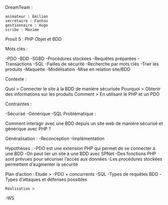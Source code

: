 DreamTeam :

    animateur : Émilien
    secrétaire : Fantou
    gestionnaire : Hugo
    scribe : Maxime

    
Prosit 5 : PHP Objet et BDD


Mots clés :

-PDO
-BDD
-SGBD
-Procédures stockées
-Requêtes préparées
-Transactions
-SQL
-Failles de sécurité
-Recherche par mots clés
-Trier les produits
-Maquette
-Modélisation
-Mise en relation site/BDD


Contexte :

Quoi > Connecter le site à la BDD de manière sécurisée
Pourquoi > Obtenir des informations sur les produits
Comment > En utilisant le PHP et un PDO


Contraintes :

-Sécurisé
-Générique
-SQL
Problématique :

Comment interagir avec une BDD depuis un site web de manière sécurisé et générique avec PHP ?

Généralisation :
-Reconception
-Implémentation

Hypothèses :
-PDO est une extension PHP qui permet de se connecter à une BDD
-On peut lier un site à une BDD avec SPNet
-Des fonctions PHP sont prévues pour sécuriser l’accès aux données
-Les procédures stockées permettent d’augmenter la sécurité

Plan d’action :
    Etude >
-PDO + concurrents
        -SQL
        -Types de requêtes BDD
        -Types d’attaques et défenses possibles

    Réalisation >
-WS

